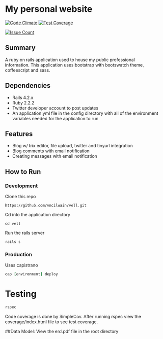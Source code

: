 # My personal website
[![Code Climate](https://codeclimate.com/github/vmcilwain/vell/badges/gpa.svg)](https://codeclimate.com/github/vmcilwain/vell)
[![Test Coverage](https://codeclimate.com/github/vmcilwain/vell/badges/coverage.svg)](https://codeclimate.com/github/vmcilwain/vell/coverage)

[![Issue Count](https://codeclimate.com/github/vmcilwain/vell/badges/issue_count.svg)](https://codeclimate.com/github/vmcilwain/vell)

## Summary
A ruby on rails application used to house my public professional information. This application uses bootstrap with bootswatch theme, coffeescript and sass.

## Dependencies
* Rails 4.2.x
* Ruby 2.2.2
* Twitter developer account to post updates
* An application.yml file in the config directory with all of the environment variables needed for the application to run

## Features
* Blog w/ trix editor, file upload, twitter and tinyurl integration
* Blog comments with email notification
* Creating messages with email notification

## How to Run
### Development
Clone this repo
```
https://github.com/vmcilwain/vell.git
```

Cd into the application directory
```
cd vell
```

Run the rails server
```ruby
rails s
```

### Production
Uses capistrano
```ruby
cap [environment] deploy
```

# Testing
```ruby
rspec
```
Code coverage is done by SimpleCov. After running rspec view the coverage/index.html file to see test coverage.

##Data Model:
View the erd.pdf file in the root directory
